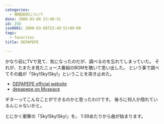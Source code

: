 ```yaml
---
categories:
  - 情報技術について
date: 2008-03-08 23:40:51
id: 250
iso8601: 2008-03-08T23:40:51+09:00
tags:
  - favorites
title: DEPAPEPE

---
```


かなり前にTVで見て、気になったのだが、調べるのを忘れてしまっていた。
それが、たまたま見たニュース番組のBGMを聴いて思い出した。
という事で調べてその曲が「Sky!Sky!Sky!」ということを突き止めた。

- [DEPAPEPE official website](http://www.sonymusic.co.jp/Music/Info/depapepe/)
- [depapepe on Myspace](https://myspace.com/depapepe)

ギターってこんなことができるのかと思ったわけです。
後ろに何人か隠れているんじゃないかと。


とにかく衝撃の「Sky!Sky!Sky!」を。
1:39あたりから曲が始まります。
<object width="425" height="355"><param name="movie" value="http://www.youtube.com/v/2BvlqorCbvk"></param><param name="wmode" value="transparent"></param><embed src="http://www.youtube.com/v/2BvlqorCbvk" type="application/x-shockwave-flash" wmode="transparent" width="425" height="355"></embed></object>
